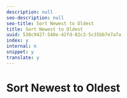 ```yaml
---
description: null
seo-description: null
seo-title: Sort Newest to Oldest
title: Sort Newest to Oldest
uuid: 538c9427-540e-42fd-82c3-5c35bb7e7a7a
index: y
internal: n
snippet: y
translate: y
---
```


# Sort Newest to Oldest


